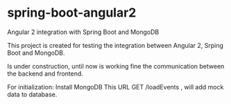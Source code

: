 # spring-boot-angular2
Angular 2 integration with Spring Boot and MongoDB

This project is created for testing the integration between Angular 2, Srping Boot and MongoDB. 

Is under construction, until now is working fine the communication between the backend and frontend.

For initialization:
  Install MongoDB
  This URL GET /loadEvents , will add mock data to database.
